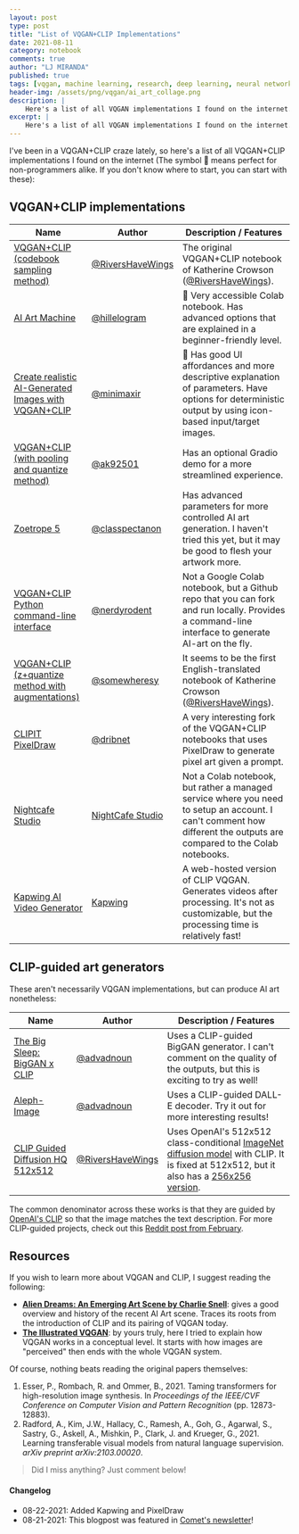 ```yaml
---
layout: post
type: post
title: "List of VQGAN+CLIP Implementations"
date: 2021-08-11
category: notebook
comments: true
author: "LJ MIRANDA"
published: true
tags: [vqgan, machine learning, research, deep learning, neural network, clip vqgan]
header-img: /assets/png/vqgan/ai_art_collage.png
description: |
    Here's a list of all VQGAN implementations I found on the internet.
excerpt: |
    Here's a list of all VQGAN implementations I found on the internet.
---
```


I've been in a VQGAN+CLIP craze lately, so here's a list of all VQGAN+CLIP
implementations I found on the internet (The symbol 🔰 means perfect for
non-programmers alike. If you don't know where to start, you can start with
these):

## VQGAN+CLIP implementations

| Name                                                                                                                                          | Author                                              | Description / Features                                                  |
|-----------------------------------------------------------------------------------------------------------------------------------------------|-----------------------------------------------------|-------------------------------------------------------------------------|
| [VQGAN+CLIP (codebook sampling method)](https://colab.research.google.com/drive/15UwYDsnNeldJFHJ9NdgYBYeo6xPmSelP)                                 | [@RiversHaveWings](https://twitter.com/RiversHaveWings) | The original VQGAN+CLIP notebook of Katherine Crowson ([@RiversHaveWings](https://twitter.com/RiversHaveWings)).        |
| [AI Art Machine](https://colab.research.google.com/drive/1n_xrgKDlGQcCF6O-eL3NOd_x4NSqAUjK) | [@hillelogram](https://twitter.com/hillelogram)         | 🔰 Very accessible Colab notebook. Has advanced options that are explained in a beginner-friendly level. |
| [Create realistic AI-Generated Images with VQGAN+CLIP](https://colab.research.google.com/drive/1wkF67ThUz37T2_oPIuSwuO4e_-0vjaLs?usp=sharing) | [@minimaxir](https://twitter.com/minimaxir)         | 🔰 Has good UI affordances and more descriptive explanation of parameters. Have options for deterministic output by using icon-based input/target images. |
| [VQGAN+CLIP (with pooling and quantize method)](https://colab.research.google.com/drive/1Foi0mCSE6NrW9oI3Fhni7158Krz4ZXdH)                    | [@ak92501](https://twitter.com/ak92501)             | Has an optional Gradio demo for a more streamlined experience.           |
| [Zoetrope 5](https://colab.research.google.com/drive/1LpEbICv1mmta7Qqic1IcRTsRsq7UKRHM#scrollTo=iKP0tnHaiTyl)                                 | [@classpectanon](https://twitter.com/classpectanon) | Has advanced parameters for  more controlled AI art generation. I haven't tried this yet, but it may be good to flesh your artwork more.       |
| [VQGAN+CLIP Python command-line interface](https://colab.research.google.com/drive/1LpEbICv1mmta7Qqic1IcRTsRsq7UKRHM#scrollTo=iKP0tnHaiTyl)                                 | [@nerdyrodent](https://github.com/nerdyrodent) | Not a Google Colab notebook, but a Github repo that you can fork and run locally. Provides a command-line interface to generate AI-art on the fly.        |
| [VQGAN+CLIP (z+quantize method with augmentations)](https://colab.research.google.com/drive/1_4Jl0a7WIJeqy5LTjPJfZOwMZopG5C-W?usp=sharing)                                 | [@somewheresy](https://twitter.com/somewheresy) | It seems to be the first English-translated notebook of Katherine Crowson ([@RiversHaveWings](https://twitter.com/RiversHaveWings)).        |
| [CLIPIT PixelDraw](https://colab.research.google.com/github/dribnet/clipit/blob/master/demos/PixelDrawer.ipynb)                                 | [@dribnet](https://www.twitter.com/dribnet) | A very interesting fork of the VQGAN+CLIP notebooks that uses PixelDraw to generate pixel art given a prompt. |
| [Nightcafe Studio](https://creator.nightcafe.studio/text-to-image-art)                                 | [NightCafe Studio](https://twitter.com/somewheresy) | Not a Colab notebook, but rather a managed service where you need to setup an account. I can't comment how different the outputs are compared to the Colab notebooks.  |
| [Kapwing AI Video Generator](https://www.kapwing.com/ai-video-generator)                                 | [Kapwing](https://www.kapwing.com/workspace/60c6021530e75900fd3e7f23) | A web-hosted version of CLIP VQGAN. Generates videos after processing. It's not as customizable, but the processing time is relatively fast!  |

## CLIP-guided art generators


These aren't necessarily VQGAN implementations, but can produce AI art
nonetheless:


| Name                                                                                                                                          | Author                                              | Description / Features                                                  |
|-----------------------------------------------------------------------------------------------------------------------------------------------|-----------------------------------------------------|-------------------------------------------------------------------------|
| [The Big Sleep: BigGAN x CLIP](https://colab.research.google.com/drive/1NCceX2mbiKOSlAd_o7IU7nA9UskKN5WR?usp=sharing)                    | [@advadnoun](https://twitter.com/advadnoun)             | Uses a CLIP-guided BigGAN generator. I can't comment on the quality of the outputs, but this is exciting to try as well!  |
| [Aleph-Image](https://colab.research.google.com/drive/1Q-TbYvASMPRMXCOQjkxxf72CXYjR_8Vp?usp=sharing)                    | [@advadnoun](https://twitter.com/advadnoun)             | Uses a CLIP-guided DALL-E decoder. Try it out for more interesting results!  |
| [CLIP Guided Diffusion HQ 512x512](https://colab.research.google.com/drive/1V66mUeJbXrTuQITvJunvnWVn96FEbSI3#scrollTo=ivuJjs6p9ttA)                                 | [@RiversHaveWings](https://twitter.com/RiversHaveWings) | Uses OpenAI's 512x512 class-conditional [ImageNet diffusion model](https://github.com/openai/guided-diffusion) with CLIP. It is fixed at 512x512, but it also has a [256x256 version](https://colab.research.google.com/drive/12a_Wrfi2_gwwAuN3VvMTwVMz9TfqctNj). |

The common denominator across these works is that they are guided by [OpenAI's
CLIP](https://openai.com/blog/clip/) so that the image matches the text
description. For more CLIP-guided projects, check out this [Reddit post from
February](https://www.reddit.com/r/MachineLearning/comments/ldc6oc/p_list_of_sitesprogramsprojects_that_use_openais/).


## Resources

If you wish to learn more about VQGAN and CLIP, I suggest reading the
following:
- [**Alien Dreams: An Emerging Art Scene by Charlie Snell**](https://ml.berkeley.edu/blog/posts/clip-art/): gives a good overview and history of the recent AI Art scene. Traces its roots from the introduction of CLIP and its pairing of VQGAN today.
- [**The Illustrated VQGAN**](/notebook/2021/08/08/clip-vqgan/): by yours
    truly, here I tried to explain how VQGAN works in a conceptual level. It
    starts with how images are "perceived" then ends with the whole VQGAN
    system.

Of course, nothing beats reading the original papers themselves:

1. <a id="esser2021vqgan">Esser, P., Rombach, R. and Ommer, B.</a>, 2021. Taming transformers for high-resolution image synthesis. In *Proceedings of the IEEE/CVF Conference on Computer Vision and Pattern Recognition* (pp. 12873-12883).
1. <a id="radford2021clip">Radford, A., Kim, J.W., Hallacy, C., Ramesh, A., Goh, G., Agarwal, S., Sastry, G., Askell, A., Mishkin, P., Clark, J. and Krueger, G.</a>, 2021. Learning transferable visual models from natural language supervision. *arXiv preprint arXiv:2103.00020*.

> Did I miss anything? Just comment below!

#### Changelog

- 08-22-2021: Added Kapwing and PixelDraw
- 08-21-2021: This blogpost was featured in [Comet's newsletter](https://www.comet.ml/site/comet-newsletter-issue-14-nvidias-computer-generated-ceo-snap-gpus-for-model-inference/)! 
